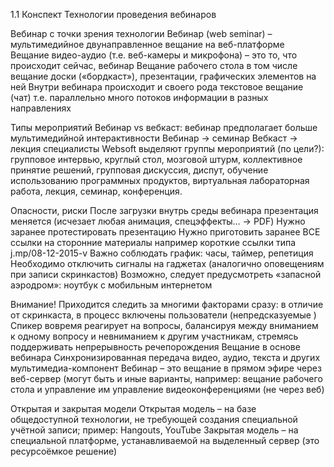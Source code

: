 1.1 Конспект
Технологии проведения вебинаров

Вебинар с точки зрения технологии
Вебинар (web seminar) – мультимедийное двунаправленное вещание на веб-платформе 
Вещание видео-аудио (т.е. веб-камеры и микрофона) – это то, что происходит сейчас, вебинар 
Вещание рабочего стола в том числе вещание доски («бордкаст»), презентации, графических элементов на ней 
Внутри вебинара происходит и своего рода текстовое вещание (чат) т.е. параллельно много потоков информации в разных направлениях

Типы мероприятий
Вебинар vs вебкаст: вебинар предполагает больше мультимедийной интерактивности 
Вебинар -> семинар 
Вебкаст -> лекция 
специалисты Websoft выделяют группы мероприятий (по цели?): групповое интервью, круглый стол, мозговой штурм, коллективное принятие решений, групповая дискуссия, диспут, обучение использованию программных продуктов, виртуальная лабораторная работа, лекция, семинар, конференция.

Опасности, риски
После загрузки внутрь среды вебинара презентация меняется (исчезает любая анимация, спецэффекты… -> PDF) 
Нужно заранее протестировать презентацию 
Нужно приготовить заранее ВСЕ ссылки на сторонние материалы например короткие ссылки типа j.mp/08-12-2015-v 
Важно соблюдать график: часы, таймер, репетиция 
Необходимо отключить сигналы на гаджетах (аналогично оповещениям при записи скринкастов) 
Возможно, следует предусмотреть «запасной аэродром»: ноутбук с мобильным интернетом

Внимание!
Приходится следить за многими факторами сразу: в отличие от скринкаста, в процесс включены пользователи (непредсказуемые  ) 
Спикер вовремя реагирует на вопросы, балансируя между вниманием к одному вопросу и невниманием к другим участникам, стремясь поддерживать непрерывность речепорождения
Вещание в основе вебинара
Синхронизированная передача видео, аудио, текста и других мультимедиа-компонент 
Вебинар – это вещание в прямом эфире через веб-сервер 
(могут быть и иные варианты, например: вещание рабочего стола и управление им управление 
видеоконференциями (не через веб)

Открытая и закрытая модели
Открытая модель – на базе общедоступной технологии, не требующей создания специальной учётной записи; пример: Hangouts, YouTube 
Закрытая модель – на специальной платформе, устанавливаемой на выделенный сервер (это ресурсоёмкое решение)
